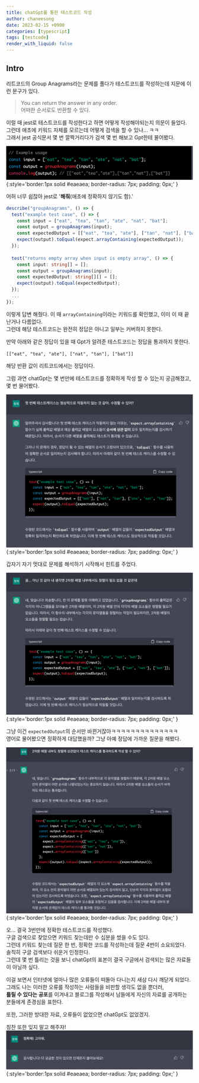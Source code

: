 ```yaml
---
title: chatGpt를 통한 테스트코드 작성
author: chaneesong
date: 2023-02-15 +0900
categories: [typescript]
tags: [testcode]
render_with_liquid: false
---
```


## Intro

리트코드의 Group Anagrams라는 문제를 풀다가 테스트코드를 작성하는데 지문에 이런 문구가 있다.  

> You can return the answer in any order.  
> 어떠한 순서로도 반환할 수 있다.

이럴 때 jest로 테스트코드를 작성한다고 하면 어떻게 작성해야되는지 의문이 들었다.  
그런데 애초에 키워드 자체를 모르는데 어떻게 검색을 할 수 있나... ㅋㅋ  
그래서 jest 공식문서 몇 번 깔짝거리다가 검색 몇 번 해보고 Gpt한테 물어봤다.  

![first](/assets/img/testcode-chatGpt/1.png){:style='border:1px solid #eaeaea; border-radius: 7px; padding: 0px;' }

어허 너무 쉽잖아 jest로 '**해줘**(애초에 정확하지 않기도 함).'  

```typescript
describe("groupAnagrams", () => {
  test("example test case", () => {
    const input = ["eat", "tea", "tan", "ate", "nat", "bat"];
    const output = groupAnagrams(input);
    const expectedOutput = [["eat", "tea", "ate"], ["tan", "nat"], ["bat"]];
    expect(output).toEqual(expect.arrayContaining(expectedOutput));
  });

  test("returns empty array when input is empty array", () => {
    const input: string[] = [];
    const output = groupAnagrams(input);
    const expectedOutput: string[][] = [];
    expect(output).toEqual(expectedOutput);
  });
  ...
});
```

이렇게 답변 해줬다. 이 때 `arrayContaining`이라는 키워드를 확인했고, 이미 이 때 끝난거나 다름없다.  
그런데 해당 테스트코드는 완전히 정답은 아니고 일부는 커버하지 못한다.  

만약 아래와 같은 정답이 있을 때 Gpt가 알려준 테스트코드는 정답을 통과하지 못한다.  

`[["eat", "tea", "ate"], ["nat", "tan"], ["bat"]]`  

해당 반환 값이 리트코드에서는 정답이다.

그럼 과연 chatGpt는 몇 번만에 테스트코드를 정확하게 작성 할 수 있는지 궁금해졌고, 몇 번 물어봤다.

![refact 1](/assets/img/testcode-chatGpt/refact1.png){:style='border:1px solid #eaeaea; border-radius: 7px; padding: 0px;' }

갑자기 자기 멋대로 문제를 해석하기 시작해서 힌트를 주었다.  

![refact 2](/assets/img/testcode-chatGpt/refact2.png){:style='border:1px solid #eaeaea; border-radius: 7px; padding: 0px;' }

그냥 이건 `expectedOutput`의 순서만 바뀐거잖아ㅋㅋㅋㅋㅋㅋㅋㅋㅋㅋㅋㅋㅋㅋ  
영어로 물어봤으면 정확하게 대답했을까? 그냥 아예 정답에 가까운 질문을 해봤다.  

![correct](/assets/img/testcode-chatGpt/correct.png){:style='border:1px solid #eaeaea; border-radius: 7px; padding: 0px;' }

오... 결국 3번만에 정확한 테스트코드를 작성했다.  
구글 검색으로 찾았으면 키워드 찾는데만 수 십분을 썼을 수도 있다.  
그런데 키워드 찾는데 질문 한 번, 정확한 코드를 작성하는데 질문 4번이 소요되었다.  
솔직히 구글 검색보다 쉬운거 인정한다.  
그런데 몇 번 틀리는 것을 보니 chatGpt의 표본이 결국 구글에서 검색되는 많은 자료들이 아닐까 싶다.

이걸 보면서 인터넷에 얼마나 많은 오류들이 떠돌아 다니는지 새삼 다시 깨닫게 되었다.  
그래도 나는 이러한 오류를 작성하는 사람들을 비판할 생각도 없을 뿐더러,  
**틀릴 수 있다는 공포**를 이겨내고 블로그를 작성해서 남들에게 자신의 자료를 공개하는 분들에게 존경심을 표한다.

또한, 그러한 방대한 자료, 오류들이 없었으면 chatGpt도 없었겠지.

칭찬 또한 잊지 말고 해주자!
![praise](/assets/img/testcode-chatGpt/praise.png){:style='border:1px solid #eaeaea; border-radius: 7px; padding: 0px;' }
